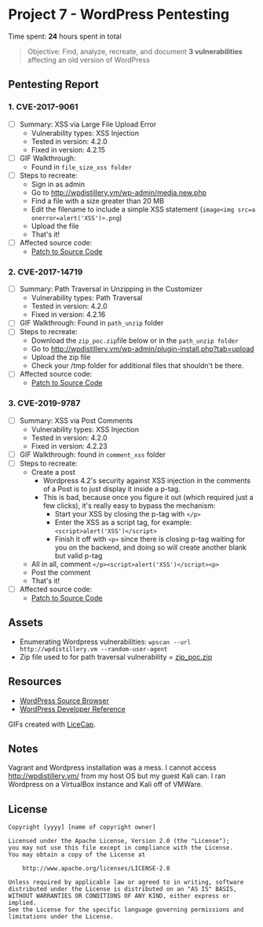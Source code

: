 # Project 7 - WordPress Pentesting

Time spent: **24** hours spent in total

> Objective: Find, analyze, recreate, and document **3 vulnerabilities** affecting an old version of WordPress

## Pentesting Report

### 1. CVE-2017-9061
  - [ ] Summary: XSS via Large File Upload Error
    - Vulnerability types: XSS Injection
    - Tested in version: 4.2.0
    - Fixed in version: 4.2.15
  - [ ] GIF Walkthrough: 
    - Found in `file_size_xss folder`
  - [ ] Steps to recreate:
    - Sign in as admin
    - Go to http://wpdistillery.vm/wp-admin/media.new.php
    - Find a file with a size greater than 20 MB
    - Edit the filename to include a simple XSS statement (`image<img src=a onerror=alert('XSS')>.png`)
    - Upload the file
    - That's it!
  - [ ] Affected source code:
    - [Patch to Source Code](https://github.com/WordPress/WordPress/commit/8c7ea71edbbffca5d9766b7bea7c7f3722ffafa6)
### 2. CVE-2017-14719
  - [ ] Summary: Path Traversal in Unzipping in the Customizer
    - Vulnerability types: Path Traversal
    - Tested in version: 4.2.0
    - Fixed in version: 4.2.16
  - [ ] GIF Walkthrough: Found in `path_unzip` folder
  - [ ] Steps to recreate:
    - Download the `zip_poc.zip`file below or in the `path_unzip folder`
    - Go to http://wpdistillery.vm/wp-admin/plugin-install.php?tab=upload
    - Upload the zip file
    - Check your /tmp folder for additional files that shouldn't be there.  
  - [ ] Affected source code:
    - [Patch to Source Code](https://core.trac.wordpress.org/changeset/41457)
### 3. CVE-2019-9787
  - [ ] Summary: XSS via Post Comments
    - Vulnerability types: XSS Injection
    - Tested in version: 4.2.0
    - Fixed in version: 4.2.23
  - [ ] GIF Walkthrough: found in `comment_xss` folder
  - [ ] Steps to recreate: 
    - Create a post
      - Wordpress 4.2's security against XSS injection in the comments of a Post is to just display it inside a p-tag. 
      - This is bad, because once you figure it out (which required just a few clicks), it's really easy to bypass the mechanism:
        - Start your XSS by closing the p-tag with `</p>`
        - Enter the XSS as a script tag, for example: `<script>alert('XSS')</script>`
        - Finish it off with `<p>` since there is closing p-tag waiting for you on the backend, and doing so will create another blank but valid p-tag
    - All in all, comment `</p><script>alert('XSS')</script><p>`
    - Post the comment
    - That's it!
  - [ ] Affected source code:
    - [Patch to Source Code](https://github.com/WordPress/WordPress/commit/0292de60ec78c5a44956765189403654fe4d080b)

## Assets
- Enumerating Wordpress vulnerabilities: `wpscan --url http://wpdistillery.vm --random-user-agent` 
- Zip file used to for path traversal vulnerability = [zip_poc.zip](https://github.com/Gurv33r/codepath_wordpress_assignment/blob/master/path_unzip/zip_poc.zip)
## Resources

- [WordPress Source Browser](https://core.trac.wordpress.org/browser/)
- [WordPress Developer Reference](https://developer.wordpress.org/reference/)

GIFs created with [LiceCap](http://www.cockos.com/licecap/).

## Notes

Vagrant and Wordpress installation was a mess. I cannot access http://wpdistillery.vm/ from my host OS but my guest Kali can. I ran Wordpress on a VirtualBox instance and Kali off of VMWare.

## License

    Copyright [yyyy] [name of copyright owner]

    Licensed under the Apache License, Version 2.0 (the "License");
    you may not use this file except in compliance with the License.
    You may obtain a copy of the License at

        http://www.apache.org/licenses/LICENSE-2.0

    Unless required by applicable law or agreed to in writing, software
    distributed under the License is distributed on an "AS IS" BASIS,
    WITHOUT WARRANTIES OR CONDITIONS OF ANY KIND, either express or implied.
    See the License for the specific language governing permissions and
    limitations under the License.
